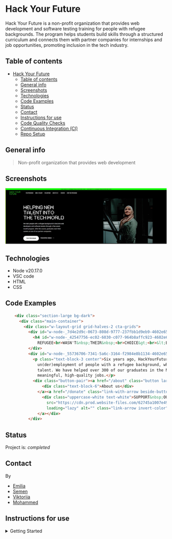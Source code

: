 # Hack Your Future

Hack Your Future is a non-profit organization that provides web development and
software testing training for people with refugee backgrounds. The program helps
students build skills through a structured curriculum and connects them with
partner companies for internships and job opportunities, promoting inclusion in
the tech industry.

## Table of contents

- [Hack Your Future](#hack-your-future)
  - [Table of contents](#table-of-contents)
  - [General info](#general-info)
  - [Screenshots](#screenshots)
  - [Technologies](#technologies)
  - [Code Examples](#code-examples)
  - [Status](#status)
  - [Contact](#contact)
  - [Instructions for use](#instructions-for-use)
  - [Code Quality Checks](#code-quality-checks)
  - [Continuous Integration (CI)](#continuous-integration-ci)
  - [Repo Setup](#repo-setup)

## General info

> Non-profit organization that provides web development

## Screenshots

![Example screenshot](./planning/screenshot.jpg)

## Technologies

- Node v20.17.0
- VSC code
- HTML
- CSS

## Code Examples

```html
    <div class="section-large bg-dark">
      <div class="main-container">
        <div class="w-layout-grid grid-halves-2 cta-grids">
          <div id="w-node-_7d4e2d9c-0673-808d-9777-237fbb1d9eb9-4602e65a" class="div-block-2">
            <h4 id="w-node-_42547756-ec02-6030-c077-964b8affc923-4602e65a" class="large-heading-2">&lt;BEING&nbsp;A
              REFUGEE<br>WASN'T&nbsp;THEIR&nbsp;<br>CHOICE&gt;<br>&lt;BECOMING&nbsp;A<br>DEVELOPER&nbsp;WAS&gt;</h4>
          </div>
          <div id="w-node-_55736706-7341-5a6c-3164-f2984e8b1134-4602e65a" class="div-block">
            <p class="text-block-3 center">Six years ago, HackYourFuture was founded to tackle the challenging
              un(der)employment of people with a refugee background, while addressing the ever-growing demand for tech
              talent. We have helped over 300 of our graduates in the Netherlands, and over 600 worldwide, into
              meaningful, high-quality jobs.</p>
            <div class="button-pair"><a href="/about" class="button large bg-white w-inline-block">
                <div class="text-block-6">About us</div>
              </a><a href="/donate" class="link-with-arrow beside-button w-inline-block">
                <div class="uppercase-white text-white">SUPPORT&nbsp;OUR&nbsp;MISSION</div><img
                  src="https://cdn.prod.website-files.com/62745a1007e49e2461fb7ecd/62745a1007e49e47d2fb7f1c_icon-arrow-right.svg"
                  loading="lazy" alt="" class="link-arrow invert-color">
              </a></div>
          </div>
```

## Status

Project is: _completed_

## Contact

By

- [Emilia](https://github.com/emilia-12)
- [Semen](https://github.com/bynd1u)
- [Viktoriia](https://github.com/ViktoriiaMessi)
- [Mohammed](https://github.com/Mohammed-ABR)

## Instructions for use

<details>
  <summary>Getting Started</summary>

<!-- a guide to using this repository -->

1. `git clone git@github.com:HackYourFutureBelgium/template-markdown.git`
2. `cd template-markdown`
3. `npm install`

## Code Quality Checks

- `npm run format`: Makes sure all the code in this repository is well-formatted
  (looks good).
- `npm run lint:ls`: Checks to make sure all folder and file names match the
  repository conventions.
- `npm run lint:md`: Will lint all of the Markdown files in this repository.
- `npm run lint:css`: Will lint all of the CSS files in this repository.
- `npm run validate:html`: Validates all HTML files in your project.
- `npm run spell-check`: Goes through all the files in this repository looking
  for words it doesn't recognize. Just because it says something is a mistake
  doesn't mean it is! It doesn't know every word in the world. You can add new
  correct words to the [./.cspell.json](./.cspell.json) file so they won't cause
  an error.
- `npm run accessibility -- ./path/to/file.html`: Runs an accessibility analysis
  on all HTML files in the given path and writes the report to
  `/accessibility_report`

## Continuous Integration (CI)

When you open a PR to `main`/`master` in your repository, GitHub will
automatically do a linting check on the code in this repository, you can see
this in the[./.github/workflows/lint.yml](./.github/workflows/lint.yml) file.

If the linting fails, you will not be able to merge the PR. You can double check
that your code will pass before pushing by running the code quality scripts
locally.

## Repo Setup

- Give each member **_write_** access to the repo (if it's a group project)
- Turn on GitHub Pages and put a link to your website in the repo's description
- Go to _General_ Section > check **Discussions**
- In the _Branches_ section of your repo's settings make sure the
  `master`/`main` branch must:
  - "_Require a pull request before merging_"
  - "_Require approvals_"
  - "_Dismiss stale pull request approvals when new commits are pushed_"
  - "_Require status checks to pass before merging_"
  - "_Require branches to be up to date before merging_"
  - "_Do not allow bypassing the above settings_"

</details>
